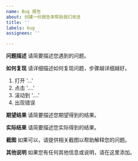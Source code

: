 ```yaml
---
name: Bug 报告
about: 创建一份报告来帮助我们改进
title: ''
labels: bug
assignees: ''

---
```


**问题描述**
请简要描述您遇到的问题。

**如何复现**
请详细描述如何复现问题，步骤越详细越好。

1. 打开 '...'
2. 点击 '....'
3. 滚动到 '....'
4. 出现错误

**期望结果**
请简要描述您期望得到的结果。

**实际结果**
请简要描述您实际得到的结果。

**截图**
如果可以，请提供相关截图以帮助解释您的问题。

**其他说明**
如果您有任何其他信息或说明，请在这里添加。

